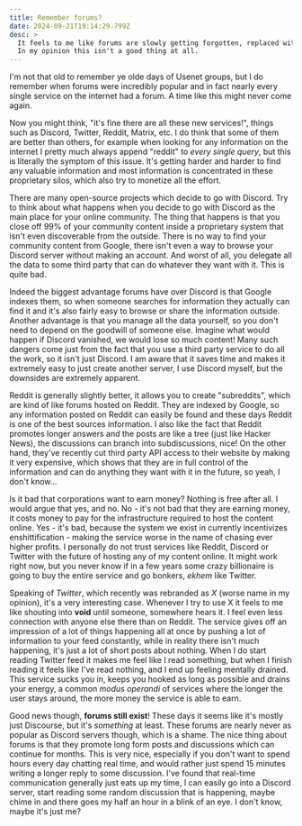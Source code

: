 ```yaml
---
title: Remember forums?
date: 2024-09-21T19:14:29.799Z
desc: >
  It feels to me like forums are slowly getting forgotten, replaced with more high-paced services like Discord or Twitter.
  In my opinion this isn't a good thing at all.
---
```


I'm not that old to remember ye olde days of Usenet groups, but I do remember when forums were incredibly popular and in fact nearly every single service on the internet had a forum. A time like this might never come again.

Now you might think, "it's fine there are all these new services!", things such as Discord, Twitter, Reddit, Matrix, etc.
I do think that some of them are better than others, for example when looking for any information on the internet I pretty much always append "reddit" to _every single query_, but this is literally the symptom of this issue. It's getting harder and harder to find any valuable information and most information is concentrated in these proprietary silos, which also try to monetize all the effort.

There are many open-source projects which decide to go with Discord. Try to think about what happens when you decide to go with Discord as the main place for your online community. The thing that happens is that you close off 99% of your community content inside a proprietary system that isn't even discoverable from the outside. There is no way to find your community content from Google, there isn't even a way to browse your Discord server without making an account. And worst of all, you delegate all the data to some third party that can do whatever they want with it. This is quite bad.

Indeed the biggest advantage forums have over Discord is that Google indexes them, so when someone searches for information they actually can find it and it's also fairly easy to browse or share the information outside. Another advantage is that you manage all the data yourself, so you don't need to depend on the goodwill of someone else. Imagine what would happen if Discord vanished, we would lose so much content! Many such dangers come just from the fact that you use a third party service to do all the work, so it isn't just Discord. I am aware that it saves time and makes it extremely easy to just create another server, I use Discord myself, but the downsides are extremely apparent.

Reddit is generally slightly better, it allows you to create "subreddits", which are kind of like forums hosted on Reddit. They are indexed by Google, so any information posted on Reddit can easily be found and these days Reddit is one of the best sources information. I also like the fact that Reddit promotes longer answers and the posts are like a tree (just like Hacker News), the discussions can branch into subdiscussions, nice! On the other hand, they've recently cut third party API access to their website by making it very expensive, which shows that they are in full control of the information and can do anything they want with it in the future, so yeah, I don't know...

Is it bad that corporations want to earn money? Nothing is free after all. I would argue that yes, and no. No - it's not bad that they are earning money, it costs money to pay for the infrastructure required to host the content online. Yes - it's bad, because the system we exist in currently incentivizes enshittification - making the service worse in the name of chasing ever higher profits. I personally do not trust services like Reddit, Discord or Twitter with the future of hosting any of my content online. It might work right now, but you never know if in a few years some crazy billionaire is going to buy the entire service and go bonkers, _ekhem_ like Twitter.

Speaking of _Twitter_, which recently was rebranded as _X_ (worse name in my opinion), it's a very interesting case. Whenever I try to use X it feels to me like shouting into **void** until someone, somewhere hears it. I feel even less connection with anyone else there than on Reddit. The service gives off an impression of a lot of things happening all at once by pushing a lot of information to your feed constantly, while in reality there isn't much happening, it's just a lot of short posts about nothing. When I do start reading Twitter feed it makes me feel like I read something, but when I finish reading it feels like I've read nothing, and I end up feeling mentally drained. This service sucks you in, keeps you hooked as long as possible and drains your energy, a common _modus operandi_ of services where the longer the user stays around, the more money the service is able to earn.

Good news though, **forums still exist**! These days it seems like it's mostly just Discourse, but it's _something_ at least. These forums are nearly never as popular as Discord servers though, which is a shame. The nice thing about forums is that they promote long form posts and discussions which can continue for months. This is very nice, especially if you don't want to spend hours every day chatting real time, and would rather just spend 15 minutes writing a longer reply to some discussion. I've found that real-time communication generally just eats up my time, I can easily go into a Discord server, start reading some random discussion that is happening, maybe chime in and there goes my half an hour in a blink of an eye. I don't know, maybe it's just me?
